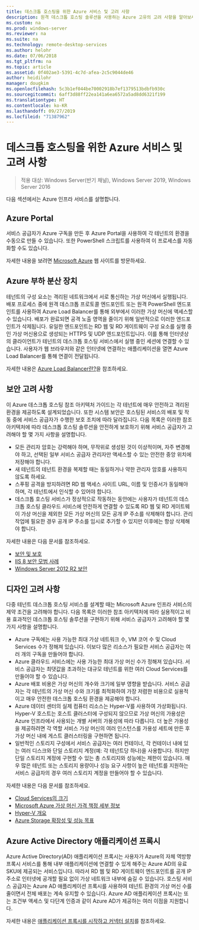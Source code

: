 ```yaml
---
title: 데스크톱 호스팅을 위한 Azure 서비스 및 고려 사항
description: 원격 데스크톱 호스팅 솔루션을 사용하는 Azure 고유의 고려 사항을 알아보세요.
ms.custom: na
ms.prod: windows-server
ms.reviewer: na
ms.suite: na
ms.technology: remote-desktop-services
ms.author: helohr
ms.date: 07/06/2018
ms.tgt_pltfrm: na
ms.topic: article
ms.assetid: 0f402ae3-5391-4c7d-afea-2c5c9044de46
author: heidilohr
manager: dougkim
ms.openlocfilehash: 5c3b1ef044be70002918b7ef1379513bdbfb930c
ms.sourcegitcommit: 6aff3d88ff22ea141a6ea6572a5ad8dd6321f199
ms.translationtype: HT
ms.contentlocale: ko-KR
ms.lasthandoff: 09/27/2019
ms.locfileid: "71387962"
---
```

# <a name="azure-services-and-considerations-for-desktop-hosting"></a>데스크톱 호스팅을 위한 Azure 서비스 및 고려 사항

>적용 대상: Windows Server(반기 채널), Windows Server 2019, Windows Server 2016

다음 섹션에서는 Azure 인프라 서비스를 설명합니다.
  
## <a name="azure-portal"></a>Azure Portal

서비스 공급자가 Azure 구독을 만든 후 Azure Portal을 사용하여 각 테넌트의 환경을 수동으로 만들 수 있습니다. 또한 PowerShell 스크립트를 사용하여 이 프로세스를 자동화할 수도 있습니다.  

자세한 내용을 보려면 [Microsoft Azure](https://www.azure.microsoft.com) 웹 사이트를 방문하세요.
  
## <a name="azure-load-balancer"></a>Azure 부하 분산 장치

테넌트의 구성 요소는 격리된 네트워크에서 서로 통신하는 가상 머신에서 실행됩니다. 배포 프로세스 중에 원격 데스크톱 프로토콜 엔드포인트 또는 원격 PowerShell 엔드포인트를 사용하여 Azure Load Balancer를 통해 외부에서 이러한 가상 머신에 액세스할 수 있습니다. 배포가 완료되면 공격 노출 영역을 줄이기 위해 일반적으로 이러한 엔드포인트가 삭제됩니다. 유일한 엔드포인트는 RD 웹 및 RD 게이트웨이 구성 요소를 실행 중인 가상 머신용으로 생성되는 HTTPS 및 UDP 엔드포인트입니다. 이를 통해 인터넷상의 클라이언트가 테넌트의 데스크톱 호스팅 서비스에서 실행 중인 세션에 연결할 수 있습니다. 사용자가 웹 브라우저와 같은 인터넷에 연결하는 애플리케이션을 열면 Azure Load Balancer를 통해 연결이 전달됩니다.  
  
자세한 내용은 [Azure Load Balancer란?](https://azure.microsoft.com/documentation/articles/virtual-machines-linux-load-balance/)을 참조하세요.
  
## <a name="security-considerations"></a>보안 고려 사항

이 Azure 데스크톱 호스팅 참조 아키텍처 가이드는 각 테넌트에 매우 안전하고 격리된 환경을 제공하도록 설계되었습니다. 또한 시스템 보안은 호스팅된 서비스의 배포 및 작동 중에 서비스 공급자가 수행한 보호 조치에 따라 달라집니다. 다음 목록은 이러한 참조 아키텍처에 따라 데스크톱 호스팅 솔루션을 안전하게 보호하기 위해 서비스 공급자가 고려해야 할 몇 가지 사항을 설명합니다.

- 모든 관리자 암호는 강력해야 하며, 무작위로 생성된 것이 이상적이며, 자주 변경해야 하고, 선택된 일부 서비스 공급자 관리자만 액세스할 수 있는 안전한 중앙 위치에 저장해야 합니다.  
- 새 테넌트의 테넌트 환경을 복제할 때는 동일하거나 약한 관리자 암호를 사용하지 않도록 하세요.
- 스푸핑 공격을 방지하려면 RD 웹 액세스 사이트 URL, 이름 및 인증서가 동일해야 하며, 각 테넌트에서 인식할 수 있어야 합니다.  
- 데스크톱 호스팅 서비스가 정상적으로 작동하는 동안에는 사용자가 테넌트의 데스크톱 호스팅 클라우드 서비스에 안전하게 연결할 수 있도록 RD 웹 및 RD 게이트웨이 가상 머신을 제외한 모든 가상 머신의 모든 공개 IP 주소를 삭제해야 합니다. 관리 작업에 필요한 경우 공개 IP 주소를 임시로 추가할 수 있지만 이후에는 항상 삭제해야 합니다.  
  
자세한 내용은 다음 문서를 참조하세요.

- [보안 및 보호](https://docs.microsoft.com/previous-versions/windows/it-pro/windows-server-2012-R2-and-2012/hh831778(v=ws.11))  
- [IIS 8 보안 모범 사례](https://docs.microsoft.com/previous-versions/windows/it-pro/windows-server-2012-R2-and-2012/jj635855(v=ws.11))  
- [Windows Server 2012 R2 보안](https://docs.microsoft.com/previous-versions/windows/it-pro/windows-server-2012-R2-and-2012/hh831360(v=ws.11))  
  
## <a name="design-considerations"></a>디자인 고려 사항

다중 테넌트 데스크톱 호스팅 서비스를 설계할 때는 Microsoft Azure 인프라 서비스의 제약 조건을 고려해야 합니다. 다음 목록은 이러한 참조 아키텍처에 따라 실용적이고 비용 효과적인 데스크톱 호스팅 솔루션을 구현하기 위해 서비스 공급자가 고려해야 할 몇 가지 사항을 설명합니다.  
  
- Azure 구독에는 사용 가능한 최대 가상 네트워크 수, VM 코어 수 및 Cloud Services 수가 정해져 있습니다. 이보다 많은 리소스가 필요한 서비스 공급자는 여러 개의 구독을 만들어야 합니다.
- Azure 클라우드 서비스에는 사용 가능한 최대 가상 머신 수가 정해져 있습니다. 서비스 공급자는 최댓값을 초과하는 대규모 테넌트를 위한 여러 Cloud Services를 만들어야 할 수 있습니다.  
- Azure 배포 비용은 가상 머신의 개수와 크기에 일부 영향을 받습니다. 서비스 공급자는 각 테넌트의 가상 머신 수와 크기를 최적화하여 가장 저렴한 비용으로 실용적이고 매우 안전한 데스크톱 호스팅 환경을 제공해야 합니다.  
- Azure 데이터 센터의 실제 컴퓨터 리소스는 Hyper-V를 사용하여 가상화됩니다. Hyper-V 호스트는 호스트 클러스터에 구성되지 않으므로 가상 머신의 가용성은 Azure 인프라에서 사용되는 개별 서버의 가용성에 따라 다릅니다. 더 높은 가용성을 제공하려면 각 역할 서비스 가상 머신의 여러 인스턴스를 가용성 세트에 만든 후 가상 머신 내에 게스트 클러스터링을 구현하면 됩니다.  
- 일반적인 스토리지 구성에서 서비스 공급자는 여러 컨테이너, 각 컨테이너 내에 있는 여러 디스크와 단일 스토리지 계정(예: 각 테넌트당 하나)을 사용합니다. 하지만 단일 스토리지 계정에 구현할 수 있는 총 스토리지와 성능에는 제한이 있습니다. 매우 많은 테넌트 또는 스토리지 용량이나 성능 요구 사항이 높은 테넌트를 지원하는 서비스 공급자의 경우 여러 스토리지 계정을 만들어야 할 수 있습니다.  
  
자세한 내용은 다음 문서를 참조하세요.

- [Cloud Services의 크기](https://docs.microsoft.com/azure/cloud-services/cloud-services-sizes-specs)  
- [Microsoft Azure 가상 머신 가격 책정 세부 정보](https://azure.microsoft.com/pricing/details/virtual-machines/)  
- [Hyper-V 개요](https://docs.microsoft.com/previous-versions/windows/it-pro/windows-server-2012-R2-and-2012/hh831531(v=ws.11))  
- [Azure Storage 확장성 및 성능 목표](https://docs.microsoft.com/azure/storage/common/storage-scalability-targets)  

## <a name="azure-active-directory-application-proxy"></a>Azure Active Directory 애플리케이션 프록시

Azure Active Directory(AD) 애플리케이션 프록시는 사용자가 Azure의 자체 역방향 프록시 서비스를 통해 내부 애플리케이션에 연결할 수 있게 해주는 Azure AD의 유료 SKU에 제공되는 서비스입니다. 따라서 RD 웹 및 RD 게이트웨이 엔드포인트를 공개 IP 주소로 인터넷에 공개할 필요 없이 가상 네트워크 내부에 숨길 수 있습니다. 호스팅 서비스 공급자는 Azure AD 애플리케이션 프록시를 사용하여 테넌트 환경의 가상 머신 수를 줄이면서 전체 배포는 계속 유지할 수 있습니다. Azure AD 애플리케이션 프록시는 또는 조건부 액세스 및 다단계 인증과 같이 Azure AD가 제공하는 여러 이점을 지원합니다.

자세한 내용은 [애플리케이션 프록시를 시작하고 커넥터 설치](https://docs.microsoft.com/azure/active-directory/manage-apps/application-proxy-enable)를 참조하세요.